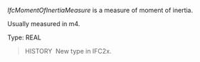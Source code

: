 _IfcMomentOfInertiaMeasure_ is a measure of moment of inertia.

Usually measured in m4.

Type: REAL

> HISTORY&nbsp; New type in IFC2x.